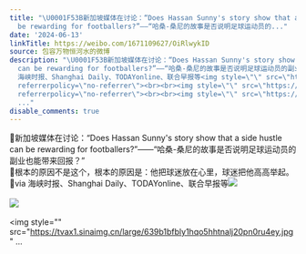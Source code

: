 ```yaml
---
title: "\U0001F53B新加坡媒体在讨论：“Does Hassan Sunny's story show that a side hustle can
  be rewarding for footballers?”——“哈桑-桑尼的故事是否说明足球运动员的..."
date: '2024-06-13'
linkTitle: https://weibo.com/1671109627/OiRlwykID
source: 包容万物恒河水的微博
description: "\U0001F53B新加坡媒体在讨论：“Does Hassan Sunny's story show that a side hustle
  can be rewarding for footballers?”——“哈桑-桑尼的故事是否说明足球运动员的副业也能带来回报？”<br>\U0001F53B根本的原因不是这个，根本的原因是：他把球迷放在心里，球迷把他高高举起。<br>\U0001F53Bvia
  海峡时报、Shanghai Daily、TODAYonline、联合早报等<img style=\"\" src=\"https://tvax4.sinaimg.cn/large/639b1bfbly1hqo5gtwte4j20zr0uq7qn.jpg\"
  referrerpolicy=\"no-referrer\"><br><br><img style=\"\" src=\"https://tvax2.sinaimg.cn/large/639b1bfbly1hqo5h92dpkj20vp0r4h25.jpg\"
  referrerpolicy=\"no-referrer\"><br><br><img style=\"\" src=\"https://tvax1.sinaimg.cn/large/639b1bfbly1hqo5hhtnalj20pn0ru4ey.jpg\"
  ..."
disable_comments: true
---
```

🔻新加坡媒体在讨论：“Does Hassan Sunny's story show that a side hustle can be rewarding for footballers?”——“哈桑-桑尼的故事是否说明足球运动员的副业也能带来回报？”<br>🔻根本的原因不是这个，根本的原因是：他把球迷放在心里，球迷把他高高举起。<br>🔻via 海峡时报、Shanghai Daily、TODAYonline、联合早报等<img style="" src="https://tvax4.sinaimg.cn/large/639b1bfbly1hqo5gtwte4j20zr0uq7qn.jpg" referrerpolicy="no-referrer"><br><br><img style="" src="https://tvax2.sinaimg.cn/large/639b1bfbly1hqo5h92dpkj20vp0r4h25.jpg" referrerpolicy="no-referrer"><br><br><img style="" src="https://tvax1.sinaimg.cn/large/639b1bfbly1hqo5hhtnalj20pn0ru4ey.jpg" ...